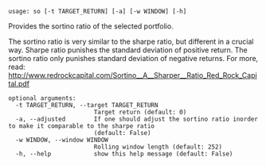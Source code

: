 ```
usage: so [-t TARGET_RETURN] [-a] [-w WINDOW] [-h]
```

Provides the sortino ratio of the selected portfolio.

The sortino ratio is very similar to the sharpe ratio, but different in a crucial way. Sharpe ratio punishes the 
standard deviation of positive return. The sortino ratio only punishes standard deviation of negative returns. For
more, read: http://www.redrockcapital.com/Sortino__A__Sharper__Ratio_Red_Rock_Capital.pdf

```
optional arguments:
  -t TARGET_RETURN, --target TARGET_RETURN
                        Target return (default: 0)
  -a, --adjusted        If one should adjust the sortino ratio inorder to make it comparable to the sharpe ratio
                        (default: False)
  -w WINDOW, --window WINDOW
                        Rolling window length (default: 252)
  -h, --help            show this help message (default: False)
```
